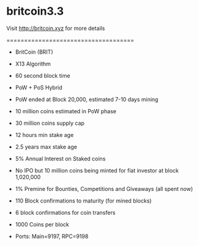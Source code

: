 # britcoin3.3
Visit http://britcoin.xyz for more details

====================================

- BritCoin (BRIT)

- X13 Algorithm

- 60 second block time

- PoW + PoS Hybrid

- PoW ended at Block 20,000, estimated 7-10 days mining

- 10 million coins estimated in PoW phase

- 30 million coins supply cap

- 12 hours min stake age

- 2.5 years max stake age

- 5% Annual Interest on Staked coins

- No IPO but 10 million coins being minted for fiat investor at block 1,020,000

- 1% Premine for Bounties, Competitions and Giveaways (all spent now)

- 110 Block confirmations to maturity (for mined blocks)

- 6 block confirmations for coin transfers

- 1000 Coins per block

- Ports: Main=9197, RPC=9198
